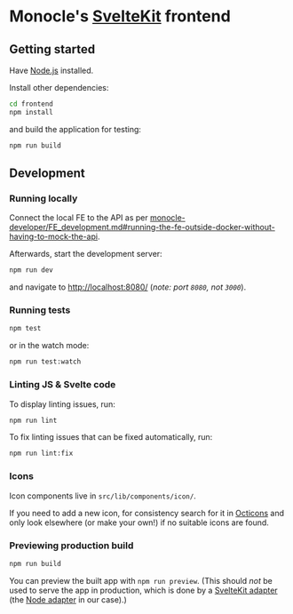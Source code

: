 # Monocle's [SvelteKit](https://kit.svelte.dev/) frontend

## Getting started

Have [Node.js](https://nodejs.org) installed.

Install other dependencies:

```bash
cd frontend
npm install
```

and build the application for testing:

```bash
npm run build
```

## Development

### Running locally

Connect the local FE to the API as per [monocle-developer/FE_development.md#running-the-fe-outside-docker-without-having-to-mock-the-api](https://gitlab.internal.sanger.ac.uk/sanger-pathogens/monocle-developer/-/blob/master/FE_development.md#running-the-fe-outside-docker-without-having-to-mock-the-api).

Afterwards, start the development server:

```bash
npm run dev
```

and navigate to [http://localhost:8080/](http://localhost:8080/) (_note: port `8080`, not `3000`_).

### Running tests

```bash
npm test
```

or in the watch mode:

```bash
npm run test:watch
```

### Linting JS & Svelte code

To display linting issues, run:

```bash
npm run lint
```

To fix linting issues that can be fixed automatically, run:

```bash
npm run lint:fix
```

### Icons

Icon components live in `src/lib/components/icon/`.

If you need to add a new icon, for consistency search for it in
[Octicons](https://primer.style/octicons/) and only look elsewhere (or make your own!) if no
suitable icons are found.

### Previewing production build

```bash
npm run build
```

You can preview the built app with `npm run preview`. (This should _not_ be used
to serve the app in production, which is done by a [SvelteKit adapter](https://kit.svelte.dev/docs#adapters) (the [Node adapter](https://github.com/sveltejs/kit/tree/master/packages/adapter-node) in our case).)
